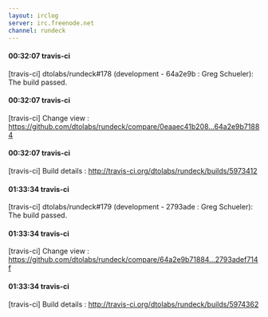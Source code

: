 ```yaml
---
layout: irclog
server: irc.freenode.net
channel: rundeck
---
```


#### 00:32:07 travis-ci
 \[travis-ci\] dtolabs/rundeck#178 (development - 64a2e9b : Greg Schueler): The build passed.
#### 00:32:07 travis-ci
 \[travis-ci\] Change view : https://github.com/dtolabs/rundeck/compare/0eaaec41b208...64a2e9b71884
#### 00:32:07 travis-ci
 \[travis-ci\] Build details : http://travis-ci.org/dtolabs/rundeck/builds/5973412
#### 01:33:34 travis-ci
 \[travis-ci\] dtolabs/rundeck#179 (development - 2793ade : Greg Schueler): The build passed.
#### 01:33:34 travis-ci
 \[travis-ci\] Change view : https://github.com/dtolabs/rundeck/compare/64a2e9b71884...2793adef714f
#### 01:33:34 travis-ci
 \[travis-ci\] Build details : http://travis-ci.org/dtolabs/rundeck/builds/5974362
